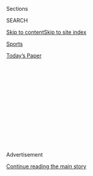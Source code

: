 <div id="app">

<div>

<div>

<div>

<div class="NYTAppHideMasthead css-1q2w90k e1suatyy0">

<div class="section css-ui9rw0 e1suatyy2">

<div class="css-eph4ug er09x8g0">

<div class="css-6n7j50">

</div>

<span class="css-1dv1kvn">Sections</span>

<div class="css-10488qs">

<span class="css-1dv1kvn">SEARCH</span>

</div>

[Skip to content](#site-content)[Skip to site
index](#site-index)

</div>

<div id="masthead-section-label" class="css-1wr3we4 eaxe0e00">

[Sports](https://www.nytimes3xbfgragh.onion/section/sports)

</div>

<div class="css-10698na e1huz5gh0">

</div>

</div>

<div id="masthead-bar-one" class="section hasLinks css-15hmgas e1csuq9d3">

<div class="css-uqyvli e1csuq9d0">

</div>

<div class="css-1uqjmks e1csuq9d1">

</div>

<div class="css-9e9ivx">

[](https://myaccount.nytimes3xbfgragh.onion/auth/login?response_type=cookie&client_id=vi)

</div>

<div class="css-1bvtpon e1csuq9d2">

[Today’s
Paper](https://www.nytimes3xbfgragh.onion/section/todayspaper)

</div>

</div>

</div>

</div>

<div data-aria-hidden="false">

<div id="site-content" data-role="main">

<div>

<div class="css-1aor85t" style="opacity:0.000000001;z-index:-1;visibility:hidden">

<div class="css-1hqnpie">

<div class="css-epjblv">

<span class="css-17xtcya">[Sports](/section/sports)</span><span class="css-x15j1o">|</span><span class="css-fwqvlz">N.F.L.
Players Association Files Grievance Over Anthem
Policy</span>

</div>

<div class="css-k008qs">

<div class="css-1iwv8en">

<span class="css-18z7m18"></span>

<div>

</div>

</div>

<span class="css-1n6z4y">https://nyti.ms/2Jce83D</span>

<div class="css-1705lsu">

<div class="css-4xjgmj">

<div class="css-4skfbu" data-role="toolbar" data-aria-label="Social Media Share buttons, Save button, and Comments Panel with current comment count" data-testid="share-tools">

  - 
  - 
  - 
  - 
    
    <div class="css-6n7j50">
    
    </div>

  - 

</div>

</div>

</div>

</div>

</div>

</div>

<div class="css-13pd83m">

</div>

<div id="top-wrapper" class="css-1sy8kpn">

<div id="top-slug" class="css-l9onyx">

Advertisement

</div>

[Continue reading the main
story](#after-top)

<div class="ad top-wrapper" style="text-align:center;height:100%;display:block;min-height:250px">

<div id="top" class="place-ad" data-position="top" data-size-key="top">

</div>

</div>

<div id="after-top">

</div>

</div>

<div id="sponsor-wrapper" class="css-1hyfx7x">

<div id="sponsor-slug" class="css-19vbshk">

Supported by

</div>

[Continue reading the main
story](#after-sponsor)

<div id="sponsor" class="ad sponsor-wrapper" style="text-align:center;height:100%;display:block">

</div>

<div id="after-sponsor">

</div>

</div>

<div class="css-1vkm6nb ehdk2mb0">

# N.F.L. Players Association Files Grievance Over Anthem Policy

</div>

<div class="css-79elbk" data-testid="photoviewer-wrapper">

<div class="css-z3e15g" data-testid="photoviewer-wrapper-hidden">

</div>

<div class="css-1a48zt4 ehw59r15" data-testid="photoviewer-children">

![<span class="css-16f3y1r e13ogyst0" data-aria-hidden="true">Malcolm
Jenkins of the Philadelphia Eagles was among the players who protested
during the national anthem at N.F.L. games last
year.</span><span class="css-cnj6d5 e1z0qqy90" itemprop="copyrightHolder"><span class="css-1ly73wi e1tej78p0">Credit...</span><span><span>Sean
M. Haffey/Getty
Images</span></span></span>](https://static01.graylady3jvrrxbe.onion/images/2018/07/11/sports/11nf1l/merlin_139974147_ab8c3f5e-44c7-46e9-97c7-5e4ec7168513-articleLarge.jpg?quality=75&auto=webp&disable=upscale)

</div>

</div>

<div class="css-xt80pu e12qa4dv0">

<div class="css-18e8msd">

<div class="css-vp77d3 epjyd6m0">

<div class="css-1baulvz">

By [<span class="css-1baulvz last-byline" itemprop="name">Ken
Belson</span>](http://www.nytimes3xbfgragh.onion/by/ken-belson)

</div>

</div>

  - July 10,
    2018

  - 
    
    <div class="css-4xjgmj">
    
    <div class="css-d8bdto" data-role="toolbar" data-aria-label="Social Media Share buttons, Save button, and Comments Panel with current comment count" data-testid="share-tools">
    
      - 
      - 
      - 
      - 
        
        <div class="css-6n7j50">
        
        </div>
    
      - 
    
    </div>
    
    </div>

</div>

</div>

<div class="section meteredContent css-1r7ky0e" name="articleBody" itemprop="articleBody">

<div class="css-1fanzo5 StoryBodyCompanionColumn">

<div class="css-53u6y8">

The N.F.L. Players Association said Tuesday it filed a grievance against
the league for unilaterally changing its policy on the national anthem,
the latest salvo in the nearly two-year old controversy over whether
players should be allowed to kneel during the anthem.

In a statement, the union said the new policy was changed without
consulting the Players Association, something that “is inconsistent with
the collective bargaining agreement and infringes on player rights.”

The N.F.L. did not comment Tuesday.

At a meeting in late May, the 32 N.F.L. owners voted to overhaul their
protocol for what players must do during the anthem. In the past,
players were required to be on the sideline during the anthem, but they
were not required to stand. That policy dated back to 2009, when the
N.F.L. signed a marketing deal with the U.S. military.

Under the new policy, players can no longer kneel during the national
anthem without leaving themselves open to punishment. Also their teams
could face possible financial penalties. At the same time, players are
not required to be on the sideline during the playing of the anthem.
[They can remain in their locker room during the pregame
ceremony.](https://www.nytimes3xbfgragh.onion/2018/05/23/sports/nfl-anthem-kneeling.html)

</div>

</div>

<div class="css-1fanzo5 StoryBodyCompanionColumn">

<div class="css-53u6y8">

The union immediately objected to the revised policy, saying it was not
consulted.

The players have long contended they are not protesting the flag or the
anthem, but trying to raise awareness to important issues.

The union said it offered to begin confidential discussions with the
league before proceeding to potentially contentious and time-consuming
litigation. The league agreed, the union said.

If talks fail, the union will begin discovery and ultimately can present
its case to an independent arbitrator. It is unclear what remedies the
union is seeking.

The controversy dates back to August 2016 when Colin Kaepernick, then a
quarterback with the San Francisco 49ers, initially sat and then knelt
during the playing of the “Star-Spangled Banner” during preseason games
to draw attention to police brutality against African-Americans and
other instances of social injustice. He continued the demonstration into
the regular season, with other players on the 49ers and on other teams
later joining him.

Kaepernick became a free agent after the season, and his inability to
find a new club willing to sign him led to accusations that the owners
were punishing him because of his political views. [Kaepernick later
filed a
grievance](https://www.nytimes3xbfgragh.onion/2017/12/08/sports/kaepernick-collusion.html)
against the N.F.L. and the owners, accusing them of colluding to keep
him out of the league.

</div>

</div>

<div class="css-1fanzo5 StoryBodyCompanionColumn">

<div class="css-53u6y8">

Last September, the issue exploded into a national controversy when
[President Trump said the owners should fire any players who did not
stand for the
anthem](https://www.nytimes3xbfgragh.onion/2017/09/23/sports/football/trump-nfl-kaepernick.html).
Fans quickly took sides in a debate that in some ways had been starting
to subside. The league struggled to find an adequate response. In a
meeting held several weeks after the president first attacked the
league, a recording of which was obtained by The New York Times, the
owners talked openly about the threat to their businesses, and pleaded
with the players to stop protesting. [The players said there was no way
every player could be controlled or persuaded not to
protest.](https://www.nytimes3xbfgragh.onion/2018/04/25/sports/nfl-owners-kaepernick.html)

Soon after, the N.F.L. and a coalition of players announced a plan to
donate millions of dollars to groups addressing social injustice.

After the season, the owners began discussing how to tweak their anthem
policy to appease fans who sided with the President, while leaving room
for the players to continue to express themselves.

The new policy, though, makes clear that players could be fined if they
“do not stand and show respect for the flag and the anthem.”

“We want people to be respectful of the national anthem,” Commissioner
Roger Goodell said at the meeting in May when the policy was changed.

With the start of the season less than two months away, it is unclear
how the union will be able to alter the policy.

There are areas of the policy, though, that could be clarified,
including what fines might be assessed.

</div>

</div>

</div>

<div>

</div>

<div>

</div>

<div>

</div>

<div>

<div id="bottom-wrapper" class="css-1ede5it">

<div id="bottom-slug" class="css-l9onyx">

Advertisement

</div>

[Continue reading the main
story](#after-bottom)

<div id="bottom" class="ad bottom-wrapper" style="text-align:center;height:100%;display:block;min-height:90px">

</div>

<div id="after-bottom">

</div>

</div>

</div>

</div>

</div>

## Site Index

<div>

</div>

## Site Information Navigation

  - [© <span>2020</span> <span>The New York Times
    Company</span>](https://help.nytimes3xbfgragh.onion/hc/en-us/articles/115014792127-Copyright-notice)

<!-- end list -->

  - [NYTCo](https://www.nytco.com/)
  - [Contact
    Us](https://help.nytimes3xbfgragh.onion/hc/en-us/articles/115015385887-Contact-Us)
  - [Work with us](https://www.nytco.com/careers/)
  - [Advertise](https://nytmediakit.com/)
  - [T Brand Studio](http://www.tbrandstudio.com/)
  - [Your Ad
    Choices](https://www.nytimes3xbfgragh.onion/privacy/cookie-policy#how-do-i-manage-trackers)
  - [Privacy](https://www.nytimes3xbfgragh.onion/privacy)
  - [Terms of
    Service](https://help.nytimes3xbfgragh.onion/hc/en-us/articles/115014893428-Terms-of-service)
  - [Terms of
    Sale](https://help.nytimes3xbfgragh.onion/hc/en-us/articles/115014893968-Terms-of-sale)
  - [Site
    Map](https://spiderbites.nytimes3xbfgragh.onion)
  - [Help](https://help.nytimes3xbfgragh.onion/hc/en-us)
  - [Subscriptions](https://www.nytimes3xbfgragh.onion/subscription?campaignId=37WXW)

</div>

</div>

</div>

</div>
